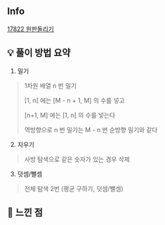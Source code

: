 ## Info

[17822 원판돌리기](https://www.acmicpc.net/problem/17822)

## 💡 풀이 방법 요약

1. 밀기
> 1차원 배열 n 번 밀기
> 
> [1, n] 에는 [M - n + 1, M] 의 수를 넣고
> 
> [n+1, M] 에는 [1, n] 의 수를 넣는다
> 
> 역방향으로 n 번 밀기는 M - n 번 순방향 밀기와 같다

2. 지우기
> 사방 탐색으로 같은 숫자가 있는 경우 삭제

3. 덧셈/뺄셈
> 전체 탐색 2번 (평균 구하기, 덧셈/뺄셈)
## 🙂 느낀 점
